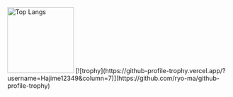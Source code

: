 <img alt="Top Langs" height="150px" src="https://github-readme-stats.vercel.app/api/top-langs/?username=Hajime12349&layout=compact&count_private=true&show_icons=true" />
[![trophy](https://github-profile-trophy.vercel.app/?username=Hajime12349&column=7)](https://github.com/ryo-ma/github-profile-trophy)
